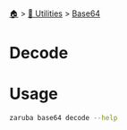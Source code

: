 <!--startTocHeader-->
[🏠](../../README.md) > [🔧 Utilities](../README.md) > [Base64](README.md)
# Decode
<!--endTocHeader-->

# Usage

<!--startCode-->
```bash
zaruba base64 decode --help
```
<!--endCode-->

<!--startTocSubTopic-->
<!--endTocSubTopic-->